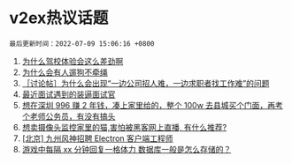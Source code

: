 # v2ex热议话题

`最后更新时间：2022-07-09 15:06:16 +0800`

1. [为什么驾校体验会这么差劲啊](https://www.v2ex.com/t/864942)
1. [为什么会有人遛狗不牵绳](https://www.v2ex.com/t/865052)
1. [［讨论帖］为什么会出现“一边公司招人难，一边求职者找工作难”的问题](https://www.v2ex.com/t/865031)
1. [最近面试遇到的装逼面试官](https://www.v2ex.com/t/865045)
1. [想在深圳 996 赚 2 年钱，凑上家里给的，整个 100w 去县城买个门面，再考个老师公务员，有没有搞头](https://www.v2ex.com/t/864949)
1. [想卖摄像头监控家里的猫,害怕被黑客网上直播, 有什么推荐?](https://www.v2ex.com/t/864960)
1. [[北京] 九州风神招聘 Electron 客户端工程师](https://www.v2ex.com/t/864974)
1. [游戏中每隔 xx 分钟回复一格体力 数据库一般是怎么存储的？](https://www.v2ex.com/t/864966)

